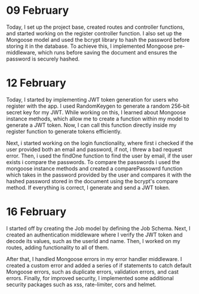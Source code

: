 # 09 February

Today, I set up the project base, created routes and controller functions, and started working on the register controller function. I also set up the Mongoose model and used the bcrypt library to hash the password before storing it in the database. To achieve this, I implemented Mongoose pre-middleware, which runs before saving the document and ensures the password is securely hashed.

# 12 February

Today, I started by implementing JWT token generation for users who register with the app. I used RandomKeygen to generate a random 256-bit secret key for my JWT. While working on this, I learned about Mongoose instance methods, which allow me to create a function within my model to generate a JWT token. Now, I can call this function directly inside my register function to generate tokens efficiently.

Next, i started working on the login functionality, where first i checked if the user provided both an email and password, if not, i threw a bad request error. Then, i used the findOne function to find the user by email, if the user exists i compare the passwords. To compare the passwords i used the mongoose instance methods and created a comparePassowrd function which takes in the password provided by the user and compares it with the hashed password stored in the document using the bcrypt's compare method. If everything is correct, I generate and send a JWT token.

# 16 February

I started off by creating the Job model by defining the Job Schema. Next, I created an authentication middleware where I verify the JWT token and decode its values, such as the userId and name. Then, I worked on my routes, adding functionality to all of them.

After that, I handled Mongoose errors in my error handler middleware. I created a custom error and added a series of if statements to catch default Mongoose errors, such as duplicate errors, validation errors, and cast errors. Finally, for improved security, I implemented some additional security packages such as xss, rate-limiter, cors and helmet.

